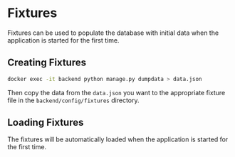 # Fixtures

Fixtures can be used to populate the database with initial data when the application is started for the first time.

## Creating Fixtures

```bash
docker exec -it backend python manage.py dumpdata > data.json
```

Then copy the data from the `data.json` you want to the appropriate fixture file in the `backend/config/fixtures` directory.

## Loading Fixtures

The fixtures will be automatically loaded when the application is started for the first time.


